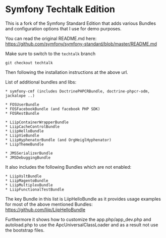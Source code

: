 Symfony Techtalk Edition
========================

This is a fork of the Symfony Standard Edition that adds various Bundles
and configuration options that I use for demo purposes.

You can read the original README.md here:
https://github.com/symfony/symfony-standard/blob/master/README.md

Make sure to switch to the ``techtalk`` branch

```
git checkout techtalk
```

Then following the installation instructions at the above url.

List of additional bundles and libs:

    * symfony-cmf (includes DoctrinePHPCRBundle, doctrine-phpcr-odm, jackalope ..)

    * FOSUserBundle
    * FOSFacebookBundle (and facebook PHP SDK)
    * FOSRestBundle

    * LiipContainerWrapperBundle
    * LiipCacheControlBundle
    * LiipHelloBundle
    * LiipVieBundle
    * LiipHyphenatorBundle (and OrgHeiglHyphenator)
    * LiipThemeBundle

    * JMSSerializerBundle
    * JMSDebuggingBundle

It also includes the following Bundles which are not enabled:

    * LiipXsltBundle
    * LiipMagentoBundle
    * LiipMultiplexBundle
    * LiipFunctionalTestBundle

The key Bundle in this list is LiipHelloBundle as it provides usage examples
for most of the above mentioned Bundles:
https://github.com/liip/LiipHelloBundle

Furthermore it shows how to customize the app.php/app_dev.php and autoload.php
to use the ApcUniversalClassLoader and as a result not use the bootstrap files.
